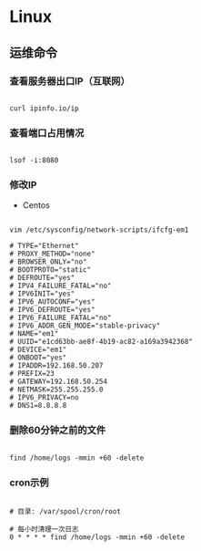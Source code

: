# Linux

## 运维命令

### 查看服务器出口IP（互联网）

```shell

curl ipinfo.io/ip

```

### 查看端口占用情况

```shell

lsof -i:8080

```

### 修改IP

- Centos

```shell

vim /etc/sysconfig/network-scripts/ifcfg-em1

# TYPE="Ethernet"
# PROXY_METHOD="none"
# BROWSER_ONLY="no"
# BOOTPROTO="static"
# DEFROUTE="yes"
# IPV4_FAILURE_FATAL="no"
# IPV6INIT="yes"
# IPV6_AUTOCONF="yes"
# IPV6_DEFROUTE="yes"
# IPV6_FAILURE_FATAL="no"
# IPV6_ADDR_GEN_MODE="stable-privacy"
# NAME="em1"
# UUID="e1cd63bb-ae8f-4b19-ac82-a169a3942368"
# DEVICE="em1"
# ONBOOT="yes"
# IPADDR=192.168.50.207
# PREFIX=23
# GATEWAY=192.168.50.254
# NETMASK=255.255.255.0
# IPV6_PRIVACY=no
# DNS1=8.8.8.8

```

### 删除60分钟之前的文件

```shell

find /home/logs -mmin +60 -delete

```

### cron示例

```shell

# 目录: /var/spool/cron/root

# 每小时清理一次日志
0 * * * * find /home/logs -mmin +60 -delete

```

